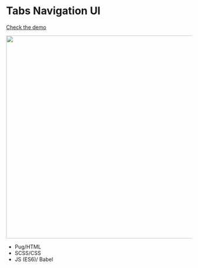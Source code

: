 # Tabs Navigation UI

[Check the demo](https://codepen.io/nat-davydova/pen/PMJJRM)

<img src="http://natali-davydova.me/assets/img/portfolio/tabs-nav/sample.png" width="550" />

- Pug/HTML
- SCSS/CSS
- JS (ES6)/ Babel

 
